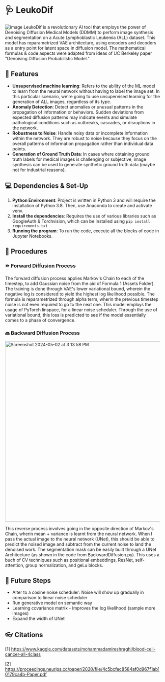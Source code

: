 # 🩺 LeukoDif
![image](https://github.com/harinik05/LeukoDif/assets/63025647/2fe5d9ec-d993-4f39-8a32-44c606febe5c)
LeukoDif is a revolutionary AI tool that employs the power of Denoising Diffusion Medical Models (DDMM) to perform image synthesis and segmentation on a Acute Lymphoblastic Leukemia (ALL) dataset. This model has reparametrized VAE architecture, using encoders and decoders as a entry point for latent space in diffusion model. The mathematical formulas & code aspects were adapted from ideas of UC Berkeley paper "Denoising Diffusion Probabilistic Model." 

## 💙 Features
-  **Unsupervised machine learning**: Refers to the ability of the ML model to learn from the neural network without having to label the image set. In this particular scenario, we're going to use unsupervised learning for the generation of ALL images, regardless of its type. 
-  **Anomaly Detection**: Detect anomalies or unusual patterns in the propagation of information or behaviors. Sudden deviations from expected diffusion patterns may indicate events and simulate pathological conditions such as outbreaks, cascades, or disruptions in the network.
-  **Robustness to Noise**: Handle noisy data or incomplete information within the network. They are robust to noise because they focus on the overall patterns of information propagation rather than individual data points.
-  **Generation of Ground Truth Data**: In cases where obtaining ground truth labels for medical images is challenging or subjective, image synthesis can be used to generate synthetic ground truth data (maybe not for industrial reasons).

## 💻 Dependencies & Set-Up
1. **Python Environment**: Project is written in Python 3 and will require the installation of Python 3.8. Then, use Anaconda to create and activate venv.
2. **Install the dependencies**: Requires the use of various libraries such as GoogleAuth & Torchvision, which can be installed using `pip install requirements.txt`
3. **Running the program**: To run the code, execute all the blocks of code in Jupyter Notebooks.

## 🤖 Procedures
### ⏩ Forward Diffusion Process
The forward diffusion process applies Markov's Chain to each of the timestep, to add Gaussian noise from the aid of Formula 1 (Assets Folder). The training is done through VAE's lower variational bound, wherein the negative log is considered to yield the highest log likelihood possible. The formula is reparametrized through alpha term, wherin the previous timestep noise is not even required to go to the next one. This model employs the usage of PyTorch linspace, for a linear noise scheduler. Through the use of variational bound, this loss is predicted to see if the model essentially comes to a phase of convergence. 

### 🔙 Backward Diffusion Process
<img width="585" alt="Screenshot 2024-05-02 at 3 13 58 PM" src="https://github.com/harinik05/LeukoDif/assets/63025647/ed78d468-a770-4104-b1b9-d9c888999f71">

This reverse process involves going in the opposite direction of Markov's Chain, wherin mean + variance is learnt from the neural network. When I pass the actual image to the neural network (UNet), this should be able to predict the noised image and subtract from the current noise to land the denoised work. The segmentation mask can be easily built through a UNet Architecture (as shown in the code from BackwardDiffusion.py). This uses a buch of CV techniques such as positional embeddings, ResNet, self-attention, group normalization, and geLu blocks. 

## 🎱 Future Steps
- Alter to a cosine noise scheduler: Noise will show up gradually in comparison to linear noise scheduler
- Run generative model on semantic way
- Learning covariance matrix - Improves the log likelihood (sample more images)
- Expand the width of UNet
   
## 👓 Citations
[1] https://www.kaggle.com/datasets/mohammadamireshraghi/blood-cell-cancer-all-4class

[2] https://proceedings.neurips.cc/paper/2020/file/4c5bcfec8584af0d967f1ab10179ca4b-Paper.pdf


